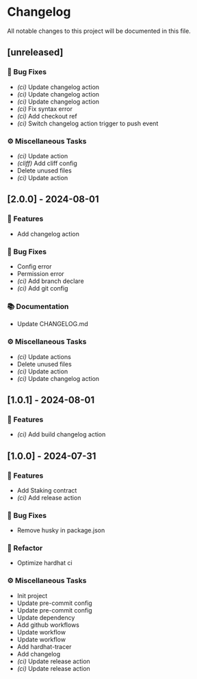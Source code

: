 # Changelog

All notable changes to this project will be documented in this file.

## [unreleased]

### 🐛 Bug Fixes

- *(ci)* Update changelog action
- *(ci)* Update changelog action
- *(ci)* Update changelog action
- *(ci)* Fix syntax error
- *(ci)* Add checkout ref
- *(ci)* Switch changelog action trigger to push event

### ⚙️ Miscellaneous Tasks

- *(ci)* Update action
- *(cliff)* Add cliff config
- Delete unused files
- *(ci)* Update action

## [2.0.0] - 2024-08-01

### 🚀 Features

- Add changelog action

### 🐛 Bug Fixes

- Config error
- Permission error
- *(ci)* Add branch declare
- *(ci)* Add git config

### 📚 Documentation

- Update CHANGELOG.md

### ⚙️ Miscellaneous Tasks

- *(ci)* Update actions
- Delete unused files
- *(ci)* Update action
- *(ci)* Update changelog action

## [1.0.1] - 2024-08-01

### 🚀 Features

- *(ci)* Add build changelog action

## [1.0.0] - 2024-07-31

### 🚀 Features

- Add Staking contract
- *(ci)* Add release action

### 🐛 Bug Fixes

- Remove husky in package.json

### 🚜 Refactor

- Optimize hardhat ci

### ⚙️ Miscellaneous Tasks

- Init project
- Update pre-commit config
- Update pre-commit config
- Update dependency
- Add github workflows
- Update workflow
- Update workflow
- Add hardhat-tracer
- Add changelog
- *(ci)* Update release action
- *(ci)* Update release action

<!-- generated by git-cliff -->
